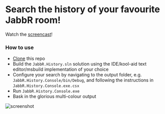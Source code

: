 # Search the history of your favourite JabbR room!

Watch the [screencast](http://screencast.com/t/JdFe0elkFUn "screencast")!

### How to use

* [Clone](https://help.github.com/articles/cloning-a-repository/) this repo
* Build the `JabbR.History.sln` solution using the IDE/kool-aid text editor/msbuild implementation of your choice
* Configure your search by navigating to the output folder, e.g. `JabbR.History.Console/bin/Debug`, and following the instructions in `JabbR.History.Console.exe.csx`
* Run `JabbR.History.Console.exe`
* Bask in the glorious multi-colour output


![screenshot](http://i.imgur.com/Fb8EWXP.png)